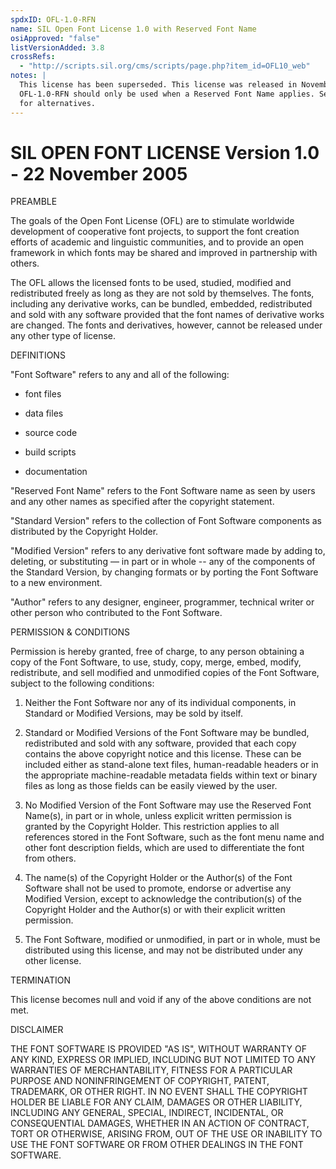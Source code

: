 ```yaml
---
spdxID: OFL-1.0-RFN
name: SIL Open Font License 1.0 with Reserved Font Name
osiApproved: "false"
listVersionAdded: 3.8
crossRefs: 
  - "http://scripts.sil.org/cms/scripts/page.php?item_id=OFL10_web"
notes: |
  This license has been superseded. This license was released in November 2005. The identifier
  OFL-1.0-RFN should only be used when a Reserved Font Name applies. See OFL-1.0 and OFL-1.0-no-RFN
  for alternatives.
---
```


# SIL OPEN FONT LICENSE Version 1.0 - 22 November 2005

PREAMBLE

The goals of the Open Font License (OFL) are to stimulate worldwide development of cooperative font projects, to support the font creation efforts of academic and linguistic communities, and to provide an open framework in which fonts may be shared and improved in partnership with others.

The OFL allows the licensed fonts to be used, studied, modified and redistributed freely as long as they are not sold by themselves. The fonts, including any derivative works, can be bundled, embedded, redistributed and sold with any software provided that the font names of derivative works are changed. The fonts and derivatives, however, cannot be released under any other type of license.

DEFINITIONS

"Font Software" refers to any and all of the following:

- font files

- data files

- source code

- build scripts

- documentation

"Reserved Font Name" refers to the Font Software name as seen by users and any other names as specified after the copyright statement.

"Standard Version" refers to the collection of Font Software components as distributed by the Copyright Holder.

"Modified Version" refers to any derivative font software made by adding to, deleting, or substituting — in part or in whole -- any of the components of the Standard Version, by changing formats or by porting the Font Software to a new environment.

"Author" refers to any designer, engineer, programmer, technical writer or other person who contributed to the Font Software.

PERMISSION & CONDITIONS

Permission is hereby granted, free of charge, to any person obtaining a copy of the Font Software, to use, study, copy, merge, embed, modify, redistribute, and sell modified and unmodified copies of the Font Software, subject to the following conditions:

1) Neither the Font Software nor any of its individual components, in Standard or Modified Versions, may be sold by itself.

2) Standard or Modified Versions of the Font Software may be bundled, redistributed and sold with any software, provided that each copy contains the above copyright notice and this license. These can be included either as stand-alone text files, human-readable headers or in the appropriate machine-readable metadata fields within text or binary files as long as those fields can be easily viewed by the user.

3) No Modified Version of the Font Software may use the Reserved Font Name(s), in part or in whole, unless explicit written permission is granted by the Copyright Holder. This restriction applies to all references stored in the Font Software, such as the font menu name and other font description fields, which are used to differentiate the font from others.

4) The name(s) of the Copyright Holder or the Author(s) of the Font Software shall not be used to promote, endorse or advertise any Modified Version, except to acknowledge the contribution(s) of the Copyright Holder and the Author(s) or with their explicit written permission.

5) The Font Software, modified or unmodified, in part or in whole, must be distributed using this license, and may not be distributed under any other license.

TERMINATION

This license becomes null and void if any of the above conditions are not met.

DISCLAIMER

THE FONT SOFTWARE IS PROVIDED "AS IS", WITHOUT WARRANTY OF ANY KIND, EXPRESS OR IMPLIED, INCLUDING BUT NOT LIMITED TO ANY WARRANTIES OF MERCHANTABILITY, FITNESS FOR A PARTICULAR PURPOSE AND NONINFRINGEMENT OF COPYRIGHT, PATENT, TRADEMARK, OR OTHER RIGHT. IN NO EVENT SHALL THE COPYRIGHT HOLDER BE LIABLE FOR ANY CLAIM, DAMAGES OR OTHER LIABILITY, INCLUDING ANY GENERAL, SPECIAL, INDIRECT, INCIDENTAL, OR CONSEQUENTIAL DAMAGES, WHETHER IN AN ACTION OF CONTRACT, TORT OR OTHERWISE, ARISING FROM, OUT OF THE USE OR INABILITY TO USE THE FONT SOFTWARE OR FROM OTHER DEALINGS IN THE FONT SOFTWARE.
